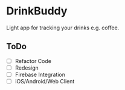 #  DrinkBuddy

Light app for tracking your drinks e.g. coffee.


## ToDo
- [ ] Refactor Code 
- [ ] Redesign 
- [ ] Firebase Integration
- [ ] iOS/Android/Web Client
